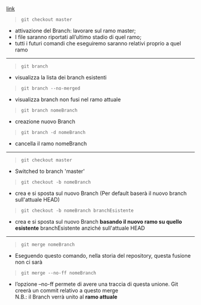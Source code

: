 [link](https://devdev.it/guida-git-versioning/fusione-branch-merge/)

> `git checkout master`
- attivazione del Branch: lavorare sul ramo master;
- I file saranno riportati all’ultimo stadio di quel ramo;
- tutti i futuri comandi che eseguiremo saranno relativi proprio a quel ramo

---

> `git branch`
- visualizza la lista dei branch esistenti

> `git branch --no-merged`
- visualizza branch non fusi nel ramo attuale
  
> `git branch nomeBranch`
- creazione nuovo Branch

> `git branch -d nomeBranch`
- cancella il ramo nomeBranch  

---

> `git checkout master`  
- Switched to branch 'master'

> `git checkout -b nomeBranch`
- crea e si sposta sul nuovo Branch (Per default baserà il nuovo branch sull'attuale HEAD)

> `git checkout -b nomeBranch branchEsistente`
- crea e si sposta sul nuovo Branch **basando il nuovo ramo su quello esistente** branchEsistente anziché sull'attuale HEAD

---

> `git merge nomeBranch`    
- Eseguendo questo comando, nella storia del repository, questa fusione non ci sarà  

> `git merge --no-ff nomeBranch`  
- l’opzione –no-ff permete di avere una traccia di questa unione. Git creerà un commit relativo a questo merge  
N.B.: il Branch verrà unito al **ramo attuale**
